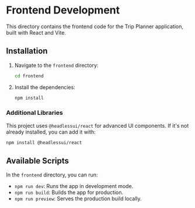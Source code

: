 # Frontend Development

This directory contains the frontend code for the Trip Planner application, built with React and Vite.

## Installation

1.  Navigate to the `frontend` directory:
    ```bash
    cd frontend
    ```

2.  Install the dependencies:
    ```bash
    npm install
    ```

### Additional Libraries

This project uses `@headlessui/react` for advanced UI components. If it's not already installed, you can add it with:

```bash
npm install @headlessui/react
```

## Available Scripts

In the `frontend` directory, you can run:

- `npm run dev`: Runs the app in development mode.
- `npm run build`: Builds the app for production.
- `npm run preview`: Serves the production build locally.
